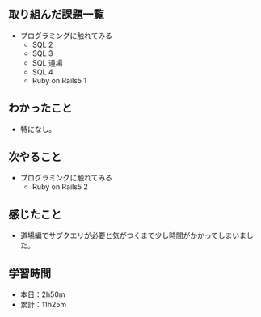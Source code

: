 ## 取り組んだ課題一覧
- プログラミングに触れてみる
  - SQL 2
  - SQL 3
  - SQL 道場
  - SQL 4
  - Ruby on Rails5 1
## わかったこと
- 特になし。
## 次やること
- プログラミングに触れてみる
  - Ruby on Rails5 2
## 感じたこと
- 道場編でサブクエリが必要と気がつくまで少し時間がかかってしまいました。
## 学習時間
- 本日：2h50m
- 累計：11h25m
